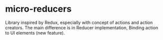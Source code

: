 # micro-reducers
Library inspired by Redux, especially with concept of actions and action creators. 
The main difference is in 
Reducer implementation, Binding action to UI elements (new feature).
